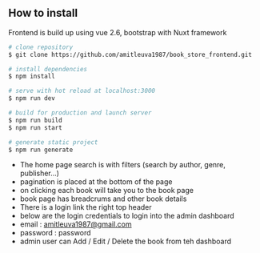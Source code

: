 ## How to install

Frontend is build up using vue 2.6, bootstrap with Nuxt framework

```bash
# clone repository
$ git clone https://github.com/amitleuva1987/book_store_frontend.git

# install dependencies
$ npm install

# serve with hot reload at localhost:3000
$ npm run dev

# build for production and launch server
$ npm run build
$ npm run start

# generate static project
$ npm run generate
```

- The home page search is with filters (search by author, genre, publisher...)
- pagination is placed at the bottom of the page
- on clicking each book will take you to the book page
- book page has breadcrums and other book details
- There is a login link the right top header
- below are the login credentials to login into the admin dashboard
- email : amitleuva1987@gmail.com
- password : password
- admin user can Add / Edit / Delete the book from teh dashboard
